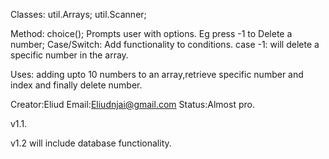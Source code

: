 Classes: util.Arrays;
	 util.Scanner;

Method: choice(); Prompts user with options. Eg press -1 to Delete a number;
Case/Switch: Add functionality to conditions. case -1: will delete a specific number in the array.

Uses: adding upto 10 numbers to an array,retrieve specific number and index and finally delete number.

Creator:Eliud
Email:Eliudnjai@gmail.com
Status:Almost pro.

v1.1.

v1.2 will include database functionality.

